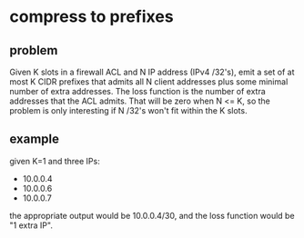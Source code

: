 
# compress to prefixes

## problem
Given K slots in a firewall ACL and
N IP address (IPv4 /32's),
emit a set of at most K CIDR prefixes
that admits all N client addresses
plus some minimal number of extra addresses.
The loss function is the number
of extra addresses that the ACL admits.
That will be zero when N <= K,
so the problem is only interesting
if N /32's won't fit within the K slots.

## example
given K=1 and three IPs:

- 10.0.0.4
- 10.0.0.6
- 10.0.0.7

the appropriate output would be 10.0.0.4/30,
and the loss function would be "1 extra IP".

